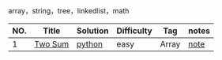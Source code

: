 array，string，tree，linkedlist，math


|NO. |Title |Solution |Difficulty| Tag|notes|
|---|---|---|---|---|---|
|1| [Two Sum](https://leetcode.com/problems/two-sum/description/)|[python](https://github.com/ZimingY/personal-learning/blob/master/leetcode/problem/1%20two%20sum/solution.py) |easy |Array |[note](https://github.com/ZimingY/personal-learning/blob/master/leetcode/problem/1%20two%20sum/notes.md)|


